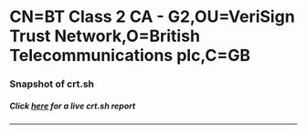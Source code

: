 # CN=BT Class 2 CA - G2,OU=VeriSign Trust Network,O=British Telecommunications plc,C=GB
### Snapshot of crt.sh
##### Click [here](https://crt.sh/?q=Serial_0E66E92198757E161C4938427236A884) for a live crt.sh report

---
